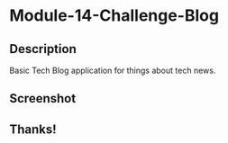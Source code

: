 # Module-14-Challenge-Blog

## Description 

Basic Tech Blog application for things about tech news.

## Screenshot


## Thanks!
